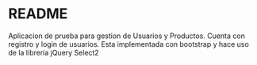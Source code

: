 # README

Aplicacion de prueba para gestion de Usuarios y Productos.
Cuenta con registro y login de usuarios.
Esta implementada con bootstrap y hace uso de la libreria jQuery Select2
